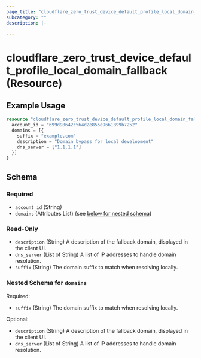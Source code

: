 ```yaml
---
page_title: "cloudflare_zero_trust_device_default_profile_local_domain_fallback Resource - Cloudflare"
subcategory: ""
description: |-
  
---
```


# cloudflare_zero_trust_device_default_profile_local_domain_fallback (Resource)



## Example Usage

```terraform
resource "cloudflare_zero_trust_device_default_profile_local_domain_fallback" "example_zero_trust_device_default_profile_local_domain_fallback" {
  account_id = "699d98642c564d2e855e9661899b7252"
  domains = [{
    suffix = "example.com"
    description = "Domain bypass for local development"
    dns_server = ["1.1.1.1"]
  }]
}
```

<!-- schema generated by tfplugindocs -->
## Schema

### Required

- `account_id` (String)
- `domains` (Attributes List) (see [below for nested schema](#nestedatt--domains))

### Read-Only

- `description` (String) A description of the fallback domain, displayed in the client UI.
- `dns_server` (List of String) A list of IP addresses to handle domain resolution.
- `suffix` (String) The domain suffix to match when resolving locally.

<a id="nestedatt--domains"></a>
### Nested Schema for `domains`

Required:

- `suffix` (String) The domain suffix to match when resolving locally.

Optional:

- `description` (String) A description of the fallback domain, displayed in the client UI.
- `dns_server` (List of String) A list of IP addresses to handle domain resolution.


